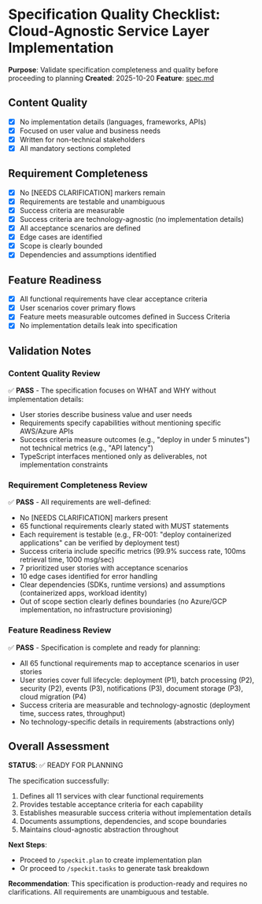 # Specification Quality Checklist: Cloud-Agnostic Service Layer Implementation

**Purpose**: Validate specification completeness and quality before proceeding to planning
**Created**: 2025-10-20
**Feature**: [spec.md](../spec.md)

## Content Quality

- [x] No implementation details (languages, frameworks, APIs)
- [x] Focused on user value and business needs
- [x] Written for non-technical stakeholders
- [x] All mandatory sections completed

## Requirement Completeness

- [x] No [NEEDS CLARIFICATION] markers remain
- [x] Requirements are testable and unambiguous
- [x] Success criteria are measurable
- [x] Success criteria are technology-agnostic (no implementation details)
- [x] All acceptance scenarios are defined
- [x] Edge cases are identified
- [x] Scope is clearly bounded
- [x] Dependencies and assumptions identified

## Feature Readiness

- [x] All functional requirements have clear acceptance criteria
- [x] User scenarios cover primary flows
- [x] Feature meets measurable outcomes defined in Success Criteria
- [x] No implementation details leak into specification

## Validation Notes

### Content Quality Review
✅ **PASS** - The specification focuses on WHAT and WHY without implementation details:
- User stories describe business value and user needs
- Requirements specify capabilities without mentioning specific AWS/Azure APIs
- Success criteria measure outcomes (e.g., "deploy in under 5 minutes") not technical metrics (e.g., "API latency")
- TypeScript interfaces mentioned only as deliverables, not implementation constraints

### Requirement Completeness Review
✅ **PASS** - All requirements are well-defined:
- No [NEEDS CLARIFICATION] markers present
- 65 functional requirements clearly stated with MUST statements
- Each requirement is testable (e.g., FR-001: "deploy containerized applications" can be verified by deployment test)
- Success criteria include specific metrics (99.9% success rate, 100ms retrieval time, 1000 msg/sec)
- 7 prioritized user stories with acceptance scenarios
- 10 edge cases identified for error handling
- Clear dependencies (SDKs, runtime versions) and assumptions (containerized apps, workload identity)
- Out of scope section clearly defines boundaries (no Azure/GCP implementation, no infrastructure provisioning)

### Feature Readiness Review
✅ **PASS** - Specification is complete and ready for planning:
- All 65 functional requirements map to acceptance scenarios in user stories
- User stories cover full lifecycle: deployment (P1), batch processing (P2), security (P2), events (P3), notifications (P3), document storage (P3), cloud migration (P4)
- Success criteria are measurable and technology-agnostic (deployment time, success rates, throughput)
- No technology-specific details in requirements (abstractions only)

## Overall Assessment

**STATUS**: ✅ READY FOR PLANNING

The specification successfully:
1. Defines all 11 services with clear functional requirements
2. Provides testable acceptance criteria for each capability
3. Establishes measurable success criteria without implementation details
4. Documents assumptions, dependencies, and scope boundaries
5. Maintains cloud-agnostic abstraction throughout

**Next Steps**:
- Proceed to `/speckit.plan` to create implementation plan
- Or proceed to `/speckit.tasks` to generate task breakdown

**Recommendation**: This specification is production-ready and requires no clarifications. All requirements are unambiguous and testable.
